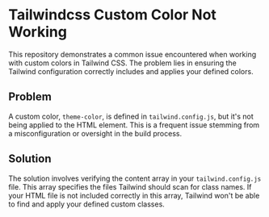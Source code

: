 # Tailwindcss Custom Color Not Working
This repository demonstrates a common issue encountered when working with custom colors in Tailwind CSS.  The problem lies in ensuring the Tailwind configuration correctly includes and applies your defined colors.

## Problem
A custom color, `theme-color`, is defined in `tailwind.config.js`, but it's not being applied to the HTML element.  This is a frequent issue stemming from a misconfiguration or oversight in the build process.

## Solution
The solution involves verifying the content array in your `tailwind.config.js` file. This array specifies the files Tailwind should scan for class names. If your HTML file is not included correctly in this array, Tailwind won't be able to find and apply your defined custom classes.
